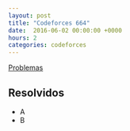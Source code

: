 ```yaml
---
layout: post
title: "Codeforces 664"
date:  2016-06-02 00:00:00 +0000
hours: 2
categories: codeforces 
---
```

[Problemas](http://codeforces.com/contest/664)

## Resolvidos
* A
* B
